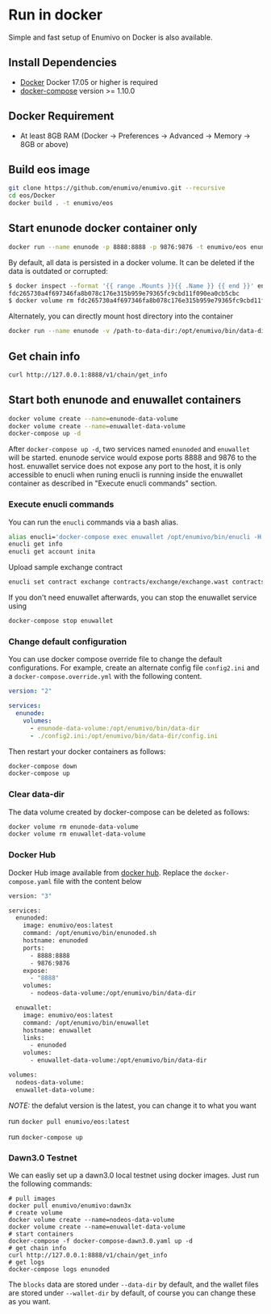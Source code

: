 # Run in docker

Simple and fast setup of Enumivo on Docker is also available.

## Install Dependencies

- [Docker](https://docs.docker.com) Docker 17.05 or higher is required
- [docker-compose](https://docs.docker.com/compose/) version >= 1.10.0

## Docker Requirement

- At least 8GB RAM (Docker -> Preferences -> Advanced -> Memory -> 8GB or above)

## Build eos image

```bash
git clone https://github.com/enumivo/enumivo.git --recursive
cd eos/Docker
docker build . -t enumivo/eos
```

## Start enunode docker container only

```bash
docker run --name enunode -p 8888:8888 -p 9876:9876 -t enumivo/eos enunoded.sh arg1 arg2
```

By default, all data is persisted in a docker volume. It can be deleted if the data is outdated or corrupted:

```bash
$ docker inspect --format '{{ range .Mounts }}{{ .Name }} {{ end }}' enunode
fdc265730a4f697346fa8b078c176e315b959e79365fc9cbd11f090ea0cb5cbc
$ docker volume rm fdc265730a4f697346fa8b078c176e315b959e79365fc9cbd11f090ea0cb5cbc
```

Alternately, you can directly mount host directory into the container

```bash
docker run --name enunode -v /path-to-data-dir:/opt/enumivo/bin/data-dir -p 8888:8888 -p 9876:9876 -t enumivo/eos enunoded.sh arg1 arg2
```

## Get chain info

```bash
curl http://127.0.0.1:8888/v1/chain/get_info
```

## Start both enunode and enuwallet containers

```bash
docker volume create --name=enunode-data-volume
docker volume create --name=enuwallet-data-volume
docker-compose up -d
```

After `docker-compose up -d`, two services named `enunoded` and `enuwallet` will be started. enunode service would expose ports 8888 and 9876 to the host. enuwallet service does not expose any port to the host, it is only accessible to enucli when runing enucli is running inside the enuwallet container as described in "Execute enucli commands" section.

### Execute enucli commands

You can run the `enucli` commands via a bash alias.

```bash
alias enucli='docker-compose exec enuwallet /opt/enumivo/bin/enucli -H enunoded'
enucli get info
enucli get account inita
```

Upload sample exchange contract

```bash
enucli set contract exchange contracts/exchange/exchange.wast contracts/exchange/exchange.abi
```

If you don't need enuwallet afterwards, you can stop the enuwallet service using

```bash
docker-compose stop enuwallet
```

### Change default configuration

You can use docker compose override file to change the default configurations. For example, create an alternate config file `config2.ini` and a `docker-compose.override.yml` with the following content.

```yaml
version: "2"

services:
  enunode:
    volumes:
      - enunode-data-volume:/opt/enumivo/bin/data-dir
      - ./config2.ini:/opt/enumivo/bin/data-dir/config.ini
```

Then restart your docker containers as follows:

```bash
docker-compose down
docker-compose up
```

### Clear data-dir

The data volume created by docker-compose can be deleted as follows:

```bash
docker volume rm enunode-data-volume
docker volume rm enuwallet-data-volume
```

### Docker Hub

Docker Hub image available from [docker hub](https://hub.docker.com/r/enumivo/eos/).
Replace the `docker-compose.yaml` file with the content below

```bash
version: "3"

services:
  enunoded:
    image: enumivo/eos:latest
    command: /opt/enumivo/bin/enunoded.sh
    hostname: enunoded
    ports:
      - 8888:8888
      - 9876:9876
    expose:
      - "8888"
    volumes:
      - nodeos-data-volume:/opt/enumivo/bin/data-dir

  enuwallet:
    image: enumivo/eos:latest
    command: /opt/enumivo/bin/enuwallet
    hostname: enuwallet
    links:
      - enunoded
    volumes:
      - enuwallet-data-volume:/opt/enumivo/bin/data-dir

volumes:
  nodeos-data-volume:
  enuwallet-data-volume:

```

*NOTE:* the defalut version is the latest, you can change it to what you want

run `docker pull enumivo/eos:latest` 

run `docker-compose up`

### Dawn3.0 Testnet

We can easliy set up a dawn3.0 local testnet using docker images. Just run the following commands:

```
# pull images
docker pull enumivo/enumivo:dawn3x
# create volume
docker volume create --name=nodeos-data-volume
docker volume create --name=enuwallet-data-volume
# start containers
docker-compose -f docker-compose-dawn3.0.yaml up -d
# get chain info
curl http://127.0.0.1:8888/v1/chain/get_info
# get logs
docker-compose logs enunoded
```

The `blocks` data are stored under `--data-dir` by default, and the wallet files are stored under `--wallet-dir` by default, of course you can change these as you want.
